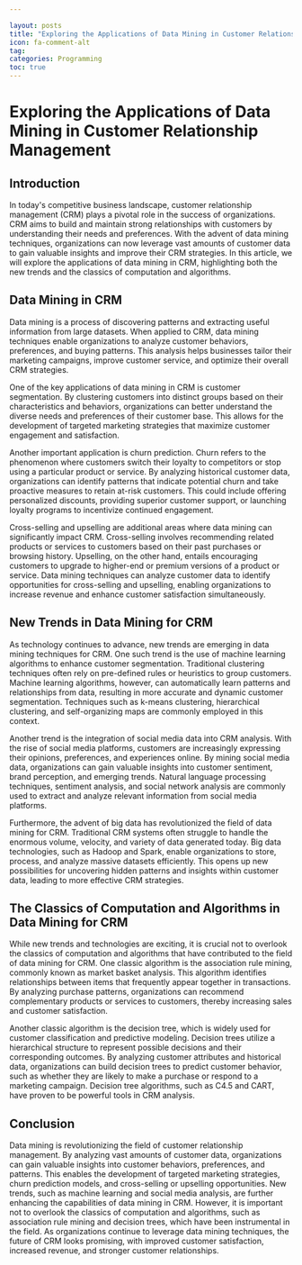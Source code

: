 ```yaml
---

layout: posts
title: "Exploring the Applications of Data Mining in Customer Relationship Management"
icon: fa-comment-alt
tag:      
categories: Programming
toc: true
---
```




# Exploring the Applications of Data Mining in Customer Relationship Management

## Introduction

In today's competitive business landscape, customer relationship management (CRM) plays a pivotal role in the success of organizations. CRM aims to build and maintain strong relationships with customers by understanding their needs and preferences. With the advent of data mining techniques, organizations can now leverage vast amounts of customer data to gain valuable insights and improve their CRM strategies. In this article, we will explore the applications of data mining in CRM, highlighting both the new trends and the classics of computation and algorithms.

## Data Mining in CRM

Data mining is a process of discovering patterns and extracting useful information from large datasets. When applied to CRM, data mining techniques enable organizations to analyze customer behaviors, preferences, and buying patterns. This analysis helps businesses tailor their marketing campaigns, improve customer service, and optimize their overall CRM strategies.

One of the key applications of data mining in CRM is customer segmentation. By clustering customers into distinct groups based on their characteristics and behaviors, organizations can better understand the diverse needs and preferences of their customer base. This allows for the development of targeted marketing strategies that maximize customer engagement and satisfaction.

Another important application is churn prediction. Churn refers to the phenomenon where customers switch their loyalty to competitors or stop using a particular product or service. By analyzing historical customer data, organizations can identify patterns that indicate potential churn and take proactive measures to retain at-risk customers. This could include offering personalized discounts, providing superior customer support, or launching loyalty programs to incentivize continued engagement.

Cross-selling and upselling are additional areas where data mining can significantly impact CRM. Cross-selling involves recommending related products or services to customers based on their past purchases or browsing history. Upselling, on the other hand, entails encouraging customers to upgrade to higher-end or premium versions of a product or service. Data mining techniques can analyze customer data to identify opportunities for cross-selling and upselling, enabling organizations to increase revenue and enhance customer satisfaction simultaneously.

## New Trends in Data Mining for CRM

As technology continues to advance, new trends are emerging in data mining techniques for CRM. One such trend is the use of machine learning algorithms to enhance customer segmentation. Traditional clustering techniques often rely on pre-defined rules or heuristics to group customers. Machine learning algorithms, however, can automatically learn patterns and relationships from data, resulting in more accurate and dynamic customer segmentation. Techniques such as k-means clustering, hierarchical clustering, and self-organizing maps are commonly employed in this context.

Another trend is the integration of social media data into CRM analysis. With the rise of social media platforms, customers are increasingly expressing their opinions, preferences, and experiences online. By mining social media data, organizations can gain valuable insights into customer sentiment, brand perception, and emerging trends. Natural language processing techniques, sentiment analysis, and social network analysis are commonly used to extract and analyze relevant information from social media platforms.

Furthermore, the advent of big data has revolutionized the field of data mining for CRM. Traditional CRM systems often struggle to handle the enormous volume, velocity, and variety of data generated today. Big data technologies, such as Hadoop and Spark, enable organizations to store, process, and analyze massive datasets efficiently. This opens up new possibilities for uncovering hidden patterns and insights within customer data, leading to more effective CRM strategies.

## The Classics of Computation and Algorithms in Data Mining for CRM

While new trends and technologies are exciting, it is crucial not to overlook the classics of computation and algorithms that have contributed to the field of data mining for CRM. One classic algorithm is the association rule mining, commonly known as market basket analysis. This algorithm identifies relationships between items that frequently appear together in transactions. By analyzing purchase patterns, organizations can recommend complementary products or services to customers, thereby increasing sales and customer satisfaction.

Another classic algorithm is the decision tree, which is widely used for customer classification and predictive modeling. Decision trees utilize a hierarchical structure to represent possible decisions and their corresponding outcomes. By analyzing customer attributes and historical data, organizations can build decision trees to predict customer behavior, such as whether they are likely to make a purchase or respond to a marketing campaign. Decision tree algorithms, such as C4.5 and CART, have proven to be powerful tools in CRM analysis.

## Conclusion

Data mining is revolutionizing the field of customer relationship management. By analyzing vast amounts of customer data, organizations can gain valuable insights into customer behaviors, preferences, and patterns. This enables the development of targeted marketing strategies, churn prediction models, and cross-selling or upselling opportunities. New trends, such as machine learning and social media analysis, are further enhancing the capabilities of data mining in CRM. However, it is important not to overlook the classics of computation and algorithms, such as association rule mining and decision trees, which have been instrumental in the field. As organizations continue to leverage data mining techniques, the future of CRM looks promising, with improved customer satisfaction, increased revenue, and stronger customer relationships.